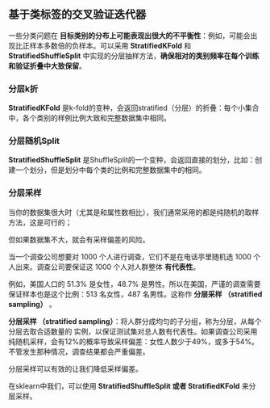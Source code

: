 ## 基于类标签的交叉验证迭代器

一些分类问题在 __目标类别的分布上可能表现出很大的不平衡性__：例如，可能会出现比正样本多数倍的负样本。可以采用 __StratifiedKFold__ 和 __StratifiedShuffleSplit__ 中实现的分层抽样方法，__确保相对的类别频率在每个训练和验证折叠中大致保留__。


### 分层k折

__StratifiedKFold__ 是k-fold的变种，会返回stratified（分层）的折叠：每个小集合中，各个类别的样例比例大致和完整数据集中相同。

### 分层随机Split

__StratifiedShuffleSplit__ 是ShuffleSplit的一个变种，会返回直接的划分，比如：创建一个划分，但是划分中每个类的比例和完整数据集中的相同。


### 分层采样

当你的数据集很大时（尤其是和属性数相比），我们通常采用的都是纯随机的取样方法，这是可行的；

但如果数据集不大，就会有采样偏差的风险。

当一个调查公司想要对 1000	个人进行调查，它们不是在电话亭里随机选 1000	个人出来。调查公司要保证这 1000 个人对人群整体 __有代表性__。

例如，美国人口的 51.3% 是女性，48.7% 是男性。所以在美国，严谨的调查需要保证样本也是这个比例：513 名女性，487 名男性。这称作 __分层采样 （stratified	sampling）__ 。

__分层采样 （stratified	sampling）__：将人群分成均匀的子分组，称为分层，从每个分层去取合适数量的 实例，以保证测试集对总人数有代表性。如果调查公司采用纯随机采样，会有12%的概率导致采样偏差：女性人数少于49%，或多于54%。不管发生那种情况，调查结果都会严重偏差。

分层采样可以有效的让我们降低采样偏差。

在sklearn中我们，可以使用 __StratifiedShuffleSplit 或者 StratifiedKFold__ 来分层采样。



